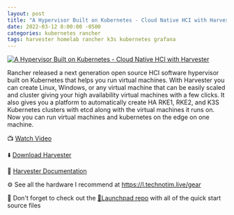 ```yaml
---
layout: post
title: "A Hypervisor Built on Kubernetes - Cloud Native HCI with Harvester"
date: 2022-03-12 8:00:00 -0500
categories: kubernetes rancher
tags: harvester homelab rancher k3s kubernetes grafana
---
```


[![A Hypervisor Built on Kubernetes - Cloud Native HCI with Harvester](https://img.youtube.com/vi/tVsMen_e6OI/0.jpg)](https://www.youtube.com/watch?v=tVsMen_e6OI "A Hypervisor Built on Kubernetes - Cloud Native HCI with Harvester")

Rancher released a next generation open source HCI software hypervisor built on Kubernetes that helps you run virtual machines.  With Harvester you can create Linux, Windows, or any virtual machine that can be easily scaled and cluster giving your high availability virtual machines with a few clicks.  It also gives you a platform to automatically create HA RKE1, RKE2, and K3S Kubernetes clusters with etcd along with the virtual machines it runs on.  Now you can run virtual machines and kubernetes on the edge on one machine.

📺 [Watch Video](https://www.youtube.com/watch?v=tVsMen_e6OI)

⬇️ [Download Harvester](https://github.com/harvester/harvester/releases)

📖 [Harvester Documentation](https://docs.harvesterhci.io)

⚙️ See all the hardware I recommend at <https://l.technotim.live/gear>

🚀 Don't forget to check out the [🚀Launchpad repo](https://l.technotim.live/quick-start) with all of the quick start source files
